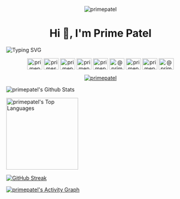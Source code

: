 <p align="center"> <img src="https://komarev.com/ghpvc/?username=primepatel&label=Profile%20views&color=0e75b6&style=flat" alt="primepatel"/></p>

<h1 align="center"> Hi 👋, I'm Prime Patel </h1>

<img align="center" src="https://readme-typing-svg.demolab.com?font=Fira+Code&pause=1000&center=true&vCenter=true&width=435&lines=My+name+is+Manish+Patel%2C;A+Part-time+Programmer+;A+Future+Mathematician;An+Occasional+Magician;A+Passionate+ML+Engineer" alt="Typing SVG"/>

<p align="center">
<a href="https://dev.to/primepatel" target="blank"><img align="center" src="https://raw.githubusercontent.com/rahuldkjain/github-profile-readme-generator/master/src/images/icons/Social/devto.svg" alt="primepatel" height="30" width="40" /></a>
<a href="https://twitter.com/primespatel" target="blank"><img align="center" src="https://raw.githubusercontent.com/rahuldkjain/github-profile-readme-generator/master/src/images/icons/Social/twitter.svg" alt="primespatel" height="30" width="40" /></a>
<a href="https://linkedin.com/in/primepatel" target="blank"><img align="center" src="https://raw.githubusercontent.com/rahuldkjain/github-profile-readme-generator/master/src/images/icons/Social/linked-in-alt.svg" alt="primepatel" height="30" width="40" /></a>
<a href="https://kaggle.com/primepatel" target="blank"><img align="center" src="https://raw.githubusercontent.com/rahuldkjain/github-profile-readme-generator/master/src/images/icons/Social/kaggle.svg" alt="primepatel" height="30" width="40" /></a>
<a href="https://instagram.com/primepatel_" target="blank"><img align="center" src="https://raw.githubusercontent.com/rahuldkjain/github-profile-readme-generator/master/src/images/icons/Social/instagram.svg" alt="primepatel_" height="30" width="40" /></a>
<a href="https://medium.com/@primepatel" target="blank"><img align="center" src="https://raw.githubusercontent.com/rahuldkjain/github-profile-readme-generator/master/src/images/icons/Social/medium.svg" alt="@primepatel" height="30" width="40" /></a>
<a href="https://www.codechef.com/users/primepatel" target="blank"><img align="center" src="https://cdn.jsdelivr.net/npm/simple-icons@3.1.0/icons/codechef.svg" alt="primepatel" height="30" width="40" /></a>
<a href="https://www.hackerrank.com/primepatel" target="blank"><img align="center" src="https://raw.githubusercontent.com/rahuldkjain/github-profile-readme-generator/master/src/images/icons/Social/hackerrank.svg" alt="primepatel" height="30" width="40" /></a>
<a href="https://www.hackerearth.com/@primepatel" target="blank"><img align="center" src="https://raw.githubusercontent.com/rahuldkjain/github-profile-readme-generator/master/src/images/icons/Social/hackerearth.svg" alt="@primepatel" height="30" width="40" /></a>
</p>

<p align="center"> <a href="https://github.com/ryo-ma/github-profile-trophy"><img src="https://github-profile-trophy.vercel.app/?username=primepatel" alt="primepatel"/></a></p>

<img alt="primepatel's Github Stats" src="https://github-readme-stats.vercel.app/api/?username=primepatel&show_icons=true&include_all_commits=true&count_private=true&theme=react&hide_border=true&bg_color=1F222E&title_color=F85D7F&icon_color=F8D866"/>

<span><a href="https://github.com/anuraghazra/github-readme-stats"><img alt="primepatel's Top Languages" src="https://github-readme-stats.vercel.app/api/top-langs/?username=primepatel&langs_count=8&layout=compact&theme=react&hide_border=true&bg_color=1F222E&title_color=F85D7F&icon_color=F8D866&hide=Jupyter%20Notebook" height="192px"/></a></span>

[![GitHub Streak](https://streak-stats.demolab.com?user=primepatel&theme=react&hide_border=true&bg_color=1F222E&border_radius=4)](https://git.io/streak-stats)

<a href="https://github.com/ashutosh00710/github-readme-activity-graph"><img alt="primepatel's Activity Graph" src="https://denvercoder1-activity-graph.herokuapp.com/graph/?username=primepatel&bg_color=1F222E&color=F8D866&line=F85D7F&point=FFFFFF&hide_border=true" /></a>